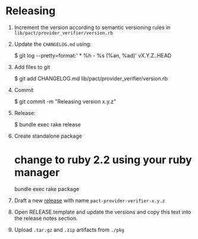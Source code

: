 # Releasing

1. Increment the version according to semantic versioning rules in `lib/pact/provider_verifier/version.rb`

2. Update the `CHANGELOG.md` using:

    $ git log --pretty=format:'  * %h - %s (%an, %ad)' vX.Y.Z..HEAD

3. Add files to git

    $ git add CHANGELOG.md lib/pact/provider_verifier/version.rb

4. Commit

    $ git commit -m "Releasing version x.y.z"

3. Release:

      $ bundle exec rake release

4. Create standalone package

    # change to ruby 2.2 using your ruby manager
    bundle exec rake package

5. Draft a new [release](https://github.com/pact-foundation/pact-provider-verifier/releases/new) with name `pact-provider-verifier-x.y.z`

6. Open RELEASE.template and update the versions and copy this text into the release notes section.

6. Upload `.tar.gz` and `.zip` artifacts from `./pkg`
